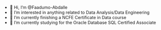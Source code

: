 - 👋 Hi, I’m @Faadumo-Abdalle
- 👀 I’m interested in anything related to Data Analysis/Data Engineering
- 🌱 I’m currently finishing a NCFE Certificate in Data course
- 🌱 I’m currently studying for the Oracle Database SQL Certified Associate



<!---
Faadumo-Abdalle/Faadumo-Abdalle is a ✨ special ✨ repository because its `README.md` (this file) appears on your GitHub profile.
You can click the Preview link to take a look at your changes.
--->
